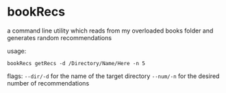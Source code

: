 # bookRecs
a command line utility which reads from my overloaded books folder and generates random recommendations

usage:

`bookRecs getRecs -d /Directory/Name/Here -n 5`

flags: `--dir/-d` for the name of the target directory
`--num/-n` for the desired number of recommendations
